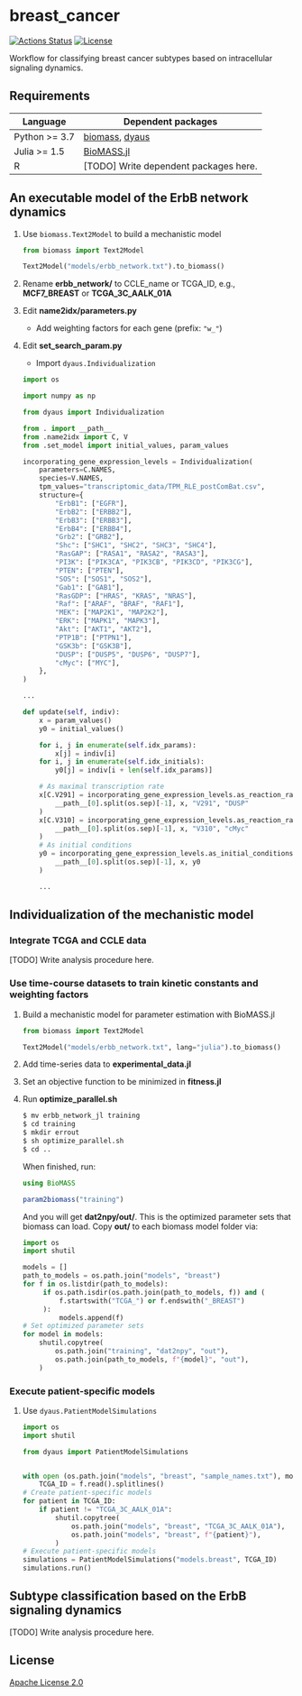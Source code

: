 # breast_cancer

[![Actions Status](https://github.com/dyaus-dev/breast_cancer/workflows/Tests/badge.svg)](https://github.com/dyaus-dev/breast_cancer/actions)
[![License](https://img.shields.io/badge/License-Apache%202.0-green.svg)](https://github.com/dyaus-dev/breast_cancer/blob/master/LICENSE)

Workflow for classifying breast cancer subtypes based on intracellular signaling dynamics.

## Requirements

| Language      | Dependent packages                                                                             |
| ------------- | ---------------------------------------------------------------------------------------------- |
| Python >= 3.7 | [biomass](https://github.com/okadalabipr/biomass), [dyaus](https://github.com/dyaus-dev/dyaus) |
| Julia >= 1.5  | [BioMASS.jl](https://github.com/himoto/BioMASS.jl)                                             |
| R             | [TODO] Write dependent packages here.                                                          |

## An executable model of the ErbB network dynamics

1. Use `biomass.Text2Model` to build a mechanistic model

   ```python
   from biomass import Text2Model

   Text2Model("models/erbb_network.txt").to_biomass()
   ```

1. Rename **erbb_network/** to CCLE_name or TCGA_ID, e.g., **MCF7_BREAST** or **TCGA_3C_AALK_01A**

1. Edit **name2idx/parameters.py**

   - Add weighting factors for each gene (prefix: `"w_"`)

1. Edit **set_search_param.py**

   - Import `dyaus.Individualization`

   ```python
   import os

   import numpy as np

   from dyaus import Individualization

   from . import __path__
   from .name2idx import C, V
   from .set_model import initial_values, param_values

   incorporating_gene_expression_levels = Individualization(
       parameters=C.NAMES,
       species=V.NAMES,
       tpm_values="transcriptomic_data/TPM_RLE_postComBat.csv",
       structure={
           "ErbB1": ["EGFR"],
           "ErbB2": ["ERBB2"],
           "ErbB3": ["ERBB3"],
           "ErbB4": ["ERBB4"],
           "Grb2": ["GRB2"],
           "Shc": ["SHC1", "SHC2", "SHC3", "SHC4"],
           "RasGAP": ["RASA1", "RASA2", "RASA3"],
           "PI3K": ["PIK3CA", "PIK3CB", "PIK3CD", "PIK3CG"],
           "PTEN": ["PTEN"],
           "SOS": ["SOS1", "SOS2"],
           "Gab1": ["GAB1"],
           "RasGDP": ["HRAS", "KRAS", "NRAS"],
           "Raf": ["ARAF", "BRAF", "RAF1"],
           "MEK": ["MAP2K1", "MAP2K2"],
           "ERK": ["MAPK1", "MAPK3"],
           "Akt": ["AKT1", "AKT2"],
           "PTP1B": ["PTPN1"],
           "GSK3b": ["GSK3B"],
           "DUSP": ["DUSP5", "DUSP6", "DUSP7"],
           "cMyc": ["MYC"],
       },
   )

   ...

   def update(self, indiv):
       x = param_values()
       y0 = initial_values()

       for i, j in enumerate(self.idx_params):
           x[j] = indiv[i]
       for i, j in enumerate(self.idx_initials):
           y0[j] = indiv[i + len(self.idx_params)]

       # As maximal transcription rate
       x[C.V291] = incorporating_gene_expression_levels.as_reaction_rate(
           __path__[0].split(os.sep)[-1], x, "V291", "DUSP"
       )
       x[C.V310] = incorporating_gene_expression_levels.as_reaction_rate(
           __path__[0].split(os.sep)[-1], x, "V310", "cMyc"
       )
       # As initial conditions
       y0 = incorporating_gene_expression_levels.as_initial_conditions(
           __path__[0].split(os.sep)[-1], x, y0
       )

       ...
   ```

## Individualization of the mechanistic model

### Integrate TCGA and CCLE data

[TODO] Write analysis procedure here.

### Use time-course datasets to train kinetic constants and weighting factors

1. Build a mechanistic model for parameter estimation with BioMASS.jl

   ```python
   from biomass import Text2Model

   Text2Model("models/erbb_network.txt", lang="julia").to_biomass()
   ```

1. Add time-series data to **experimental_data.jl**

1. Set an objective function to be minimized in **fitness.jl**

1. Run **optimize_parallel.sh**

   ```bash
   $ mv erbb_network_jl training
   $ cd training
   $ mkdir errout
   $ sh optimize_parallel.sh
   $ cd ..
   ```

   When finished, run:

   ```julia
   using BioMASS

   param2biomass("training")
   ```

   And you will get **dat2npy/out/**. This is the optimized parameter sets that biomass can load.
   Copy **out/** to each biomass model folder via:

   ```python
   import os
   import shutil

   models = []
   path_to_models = os.path.join("models", "breast")
   for f in os.listdir(path_to_models):
        if os.path.isdir(os.path.join(path_to_models, f)) and (
            f.startswith("TCGA_") or f.endswith("_BREAST")
        ):
            models.append(f)
   # Set optimized parameter sets
   for model in models:
       shutil.copytree(
           os.path.join("training", "dat2npy", "out"),
           os.path.join(path_to_models, f"{model}", "out"),
       )
   ```

### Execute patient-specific models

1. Use `dyaus.PatientModelSimulations`

   ```python
   import os
   import shutil

   from dyaus import PatientModelSimulations


   with open (os.path.join("models", "breast", "sample_names.txt"), mode="r") as f:
       TCGA_ID = f.read().splitlines()
   # Create patient-specific models
   for patient in TCGA_ID:
       if patient != "TCGA_3C_AALK_01A":
           shutil.copytree(
               os.path.join("models", "breast", "TCGA_3C_AALK_01A"),
               os.path.join("models", "breast", f"{patient}"),
           )
   # Execute patient-specific models
   simulations = PatientModelSimulations("models.breast", TCGA_ID)
   simulations.run()
   ```

## Subtype classification based on the ErbB signaling dynamics

[TODO] Write analysis procedure here.

## License

[Apache License 2.0](LICENSE)
